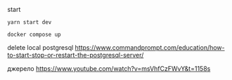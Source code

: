 

start

`yarn start dev`

`docker compose up`



delete local postgresql
https://www.commandprompt.com/education/how-to-start-stop-or-restart-the-postgresql-server/



джерело
https://www.youtube.com/watch?v=msVhfCzFWvY&t=1158s
